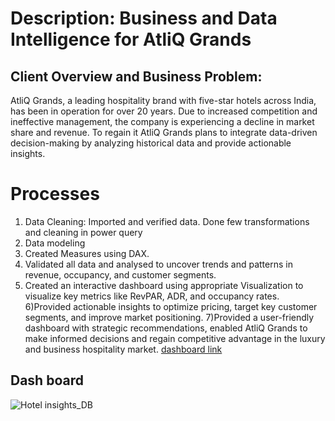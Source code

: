 # Description: Business and Data Intelligence for AtliQ Grands

## Client Overview and Business Problem:
AtliQ Grands, a leading hospitality brand with five-star hotels across India, has been in operation for over 20 years. Due to increased competition and ineffective management, the company is experiencing a decline in market share and revenue.
To regain it AtliQ Grands plans to integrate data-driven decision-making by analyzing historical data and provide actionable insights.
# Processes
1) Data Cleaning: Imported and verified data. Done few transformations and cleaning in power query
2) Data modeling
3) Created Measures using DAX.
4) Validated all data and analysed to uncover trends and patterns in revenue, occupancy, and customer segments.
5) Created an interactive dashboard using appropriate Visualization to visualize key metrics like RevPAR, ADR, and occupancy rates.
6)Provided actionable insights to optimize pricing, target key customer segments, and improve market positioning.
7)Provided a user-friendly dashboard with strategic recommendations, enabled AtliQ Grands to make informed decisions and regain competitive advantage in the luxury and business hospitality market.
<a href="hotel_insights.pbix">dashboard link</a>
## Dash board
![Hotel insights_DB](https://github.com/user-attachments/assets/d1e019eb-25fb-4ef5-8775-89de2dbcca65)
